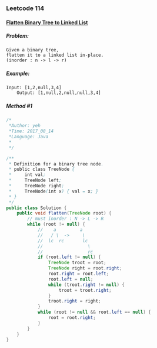 

### Leetcode 114
#### [Flatten Binary Tree to Linked List](https://leetcode.com/problems/flatten-binary-tree-to-linked-list)

  

##### ***Problem:***

    Given a binary tree, 
    flatten it to a linked list in-place.
    (inorder : n -> l -> r)


##### ***Example:***

    Input: [1,2,null,3,4]
        Output: [1,null,2,null,null,3,4]

##### *Method #1*
``` java
/*
 *Author: yeh
 *Time: 2017_08_14
 *Language: Java
 *
 */

/**
 * Definition for a binary tree node.
 * public class TreeNode {
 *     int val;
 *     TreeNode left;
 *     TreeNode right;
 *     TreeNode(int x) { val = x; }
 * }
 */
public class Solution {
    public void flatten(TreeNode root) {
        // must inorder : N -> L -> R
        while (root != null) {
            //    a         a
            //   / \  ->     \
            //  lc  rc       lc
            //                 \
            //                 rc
            if (root.left != null) {
                TreeNode troot = root;
                TreeNode right = root.right;
                root.right = root.left;
                root.left = null;
                while (troot.right != null) {
                    troot = troot.right;
                }
                troot.right = right;
            }
            while (root != null && root.left == null) {
                root = root.right;
            }
        }
    }
}

```


